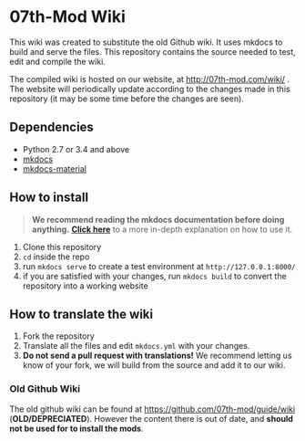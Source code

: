 # 07th-Mod Wiki

This wiki was created to substitute the old Github wiki. It uses mkdocs to build and serve the files.
This repository contains the source needed to test, edit and compile the wiki.

The compiled wiki is hosted on our website, at http://07th-mod.com/wiki/ . The website will periodically
update according to the changes made in this repository (it may be some time before the changes are seen).

## Dependencies
* Python 2.7 or 3.4 and above
* [mkdocs](https://www.mkdocs.org/)
* [mkdocs-material](https://github.com/squidfunk/mkdocs-material)

## How to install

> **We recommend reading the mkdocs documentation before doing anything.** [**Click 
here**](https://www.mkdocs.org/) to a more 
in-depth 
explanation on how to use it.

1. Clone this repository
2. ``cd`` inside the repo
3. run ``mkdocs serve`` to create a test environment at ``http://127.0.0.1:8000/``
4. if you are satisfied with your changes, run ``mkdocs build`` to convert the repository into a working 
website

## How to translate the wiki

1. Fork the repository
2. Translate all the files and edit ``mkdocs.yml`` with your changes.
3. **Do not send a pull request with translations!** We recommend letting us know of your fork, we will 
build from the source and add it to our wiki.

### Old Github Wiki

The old github wiki can be found at https://github.com/07th-mod/guide/wiki (**OLD/DEPRECIATED**).
However the content there is out of date, and **should not be used for to install the mods**.